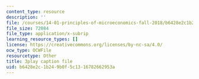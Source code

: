 ```yaml
---
content_type: resource
description: ''
file: /courses/14-01-principles-of-microeconomics-fall-2018/b6428e2c1b249b0f5c1316782662953a_0kA91PvS3sk.srt
file_size: 72084
file_type: application/x-subrip
learning_resource_types: []
license: https://creativecommons.org/licenses/by-nc-sa/4.0/
ocw_type: OCWFile
resourcetype: Other
title: 3play caption file
uid: b6428e2c-1b24-9b0f-5c13-16782662953a
---
```

